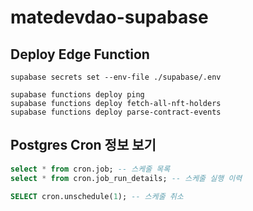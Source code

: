 # matedevdao-supabase

## Deploy Edge Function

```
supabase secrets set --env-file ./supabase/.env

supabase functions deploy ping
supabase functions deploy fetch-all-nft-holders
supabase functions deploy parse-contract-events
```

## Postgres Cron 정보 보기

```sql
select * from cron.job; -- 스케줄 목록
select * from cron.job_run_details; -- 스케줄 실행 이력

SELECT cron.unschedule(1); -- 스케줄 취소
```
